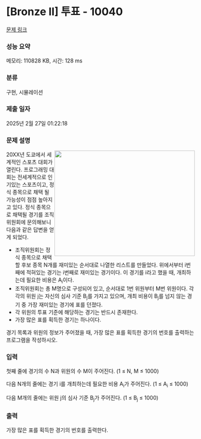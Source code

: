# [Bronze II] 투표 - 10040 

[문제 링크](https://www.acmicpc.net/problem/10040) 

### 성능 요약

메모리: 110828 KB, 시간: 128 ms

### 분류

구현, 시뮬레이션

### 제출 일자

2025년 2월 27일 01:22:18

### 문제 설명

<p><img alt="" src="" style="float:right; height:281px; width:375px">20XX년 도쿄에서 세계적인 스포츠 대회가 열린다. 프로그래밍 대회는 전세계적으로 인기있는 스포츠이고, 정식 종목으로 채택 될 가능성이 점점 높아지고 있다. 정식 종목으로 채택될 경기를 조직위원회에 문의해보니 다음과 같은 답변을 얻게 되었다.</p>

<ul>
	<li>조직위원회는 정식 종목으로 채택할 후보 종목 N개를 재미있는 순서대로 나열한 리스트를 만들었다. 위에서부터 i번째에 적혀있는 경기는 i번째로 재미있는 경기이다. 이 경기를 i라고 했을 때, 개최하는데 필요한 비용은 A<sub>i</sub>이다.</li>
	<li>조직위원회는 총 M명으로 구성되어 있고, 순서대로 1번 위원부터 M번 위원이다. 각각의 위원 j는 자신의 심사 기준 B<sub>j</sub>를 가지고 있으며, 개최 비용이 B<sub>j</sub>를 넘지 않는 경기 중 가장 재미있는 경기에 표를 던졌다.</li>
	<li>각 위원의 투표 기준에 해당하는 경기는 반드시 존재한다.</li>
	<li>가장 많은 표를 획득한 경기는 하나이다.</li>
</ul>

<p>경기 목록과 위원의 정보가 주어졌을 때, 가장 많은 표를 획득한 경기의 번호를 출력하는 프로그램을 작성하시오.</p>

### 입력 

 <p>첫째 줄에 경기의 수 N과 위원의 수 M이 주어진다. (1 ≤ N, M ≤ 1000)</p>

<p>다음 N개의 줄에는 경기 i를 개최하는데 필요한 비용 A<sub>i</sub>가 주어진다. (1 ≤ A<sub>i</sub> ≤ 1000)</p>

<p>다음 M개의 줄에는 위원 j의 심사 기준 B<sub>j</sub>가 주어진다. (1 ≤ B<sub>j</sub> ≤ 1000)</p>

### 출력 

 <p>가장 많은 표를 획득한 경기의 번호를 출력한다.</p>

